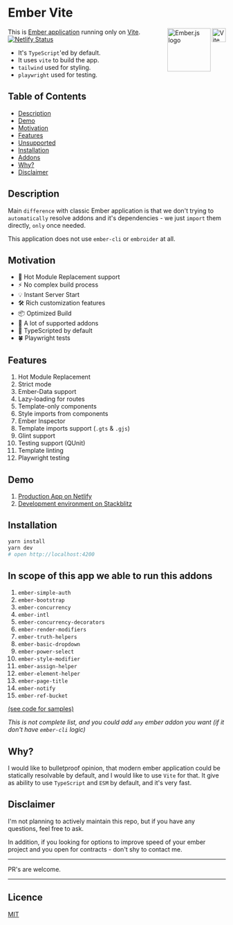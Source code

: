 # Ember Vite

<img align="right" width="32" height="32"
     alt="Vite logo"
     src="./public/vite.svg">
<img align="right" width="100" height="100"
     alt="Ember.js logo"
     src="./public/ember.svg">

This is [Ember application](https://ember-vite.netlify.app/) running only on [Vite](https://vitejs.dev/). [![Netlify Status](https://api.netlify.com/api/v1/badges/ea52e30e-79bc-4f23-9e2f-321abab60b85/deploy-status)](https://ember-vite.netlify.app/)

* It's `TypeScript`'ed by default.
* It uses `vite` to build the app.
* `tailwind` used for styling.
* `playwright` used for testing.


## Table of Contents

* [Description](#description)
* [Demo](#demo)
* [Motivation](#motivation)
* [Features](#features)
* [Unsupported](#unsupported)
* [Installation](#installation)
* [Addons](#in-scope-of-this-app-we-able-to-run-this-addons)
* [Why?](#why)
* [Disclaimer](#disclaimer)


## Description

Main `difference` with classic Ember application is that we don't trying to `automatically` resolve addons and it's dependencies - we just `import` them directly, `only` once needed.

This application does not use `ember-cli` or `embroider` at all.

## Motivation

- 🚀 Hot Module Replacement support
- ⚡️ No complex build process
- 💡 Instant Server Start
- 🛠️ Rich customization features
- 📦 Optimized Build
- 🔩 A lot of supported addons
- 🔑 TypeScripted by default
- :four_leaf_clover: Playwright tests

## Features

1. Hot Module Replacement
1. Strict mode
1. Ember-Data support
1. Lazy-loading for routes
1. Template-only components
1. Style imports from components
1. Ember Inspector
1. Template imports support (`.gts` & `.gjs`)
1. Glint support
1. Testing support (QUnit)
1. Template linting
1. Playwright testing

## Demo

1. [Production App on Netlify](https://ember-vite.netlify.app/)
1. [Development environment on Stackblitz](https://stackblitz.com/github/lifeart/demo-ember-vite)

## Installation

```bash
yarn install
yarn dev
# open http://localhost:4200
```

## In scope of this app we able to run this addons

1. `ember-simple-auth`
1. `ember-bootstrap`
1. `ember-concurrency`
1. `ember-intl`
1. `ember-concurrency-decorators`
1. `ember-render-modifiers`
1. `ember-truth-helpers`
1. `ember-basic-dropdown`
1. `ember-power-select`
1. `ember-style-modifier`
1. `ember-assign-helper`
1. `ember-element-helper`
1. `ember-page-title`
1. `ember-notify`
1. `ember-ref-bucket`

[(see code for samples)](https://github.com/lifeart/demo-ember-vite/tree/master/src/addons)


*This is not complete list, and you could add `any` ember addon you want (if it don't have `ember-cli` logic)*

## Why?

I would like to bulletproof opinion, that modern ember application could be statically resolvable by default, and I would like to use `Vite` for that. It give as ability to use `TypeScript` and `ESM` by default, and it's very fast.

## Disclaimer

I'm not planning to actively maintain this repo, but if you have any questions, feel free to ask.

In addition, if you looking for options to improve speed of your ember project and you open for contracts - don't shy to contact me.

---

PR's are welcome.

---


## Licence
[MIT](./LICENCE.md)
